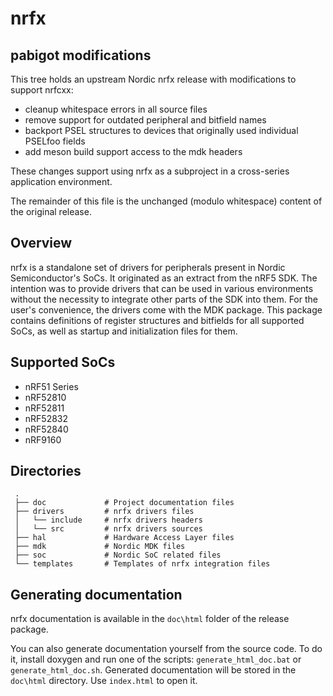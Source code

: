 # nrfx

## pabigot modifications

This tree holds an upstream Nordic nrfx release with modifications to
support nrfcxx:

* cleanup whitespace errors in all source files
* remove support for outdated peripheral and bitfield names
* backport PSEL structures to devices that originally used individual
  PSELfoo fields
* add meson build support access to the mdk headers

These changes support using nrfx as a subproject in a cross-series
application environment.

The remainder of this file is the unchanged (modulo whitespace) content
of the original release.

## Overview

nrfx is a standalone set of drivers for peripherals present in Nordic
Semiconductor's SoCs. It originated as an extract from the nRF5 SDK.
The intention was to provide drivers that can be used in various environments
without the necessity to integrate other parts of the SDK into them.
For the user's convenience, the drivers come with the MDK package. This package
contains definitions of register structures and bitfields for all supported
SoCs, as well as startup and initialization files for them.

## Supported SoCs

* nRF51 Series
* nRF52810
* nRF52811
* nRF52832
* nRF52840
* nRF9160

## Directories

```
 .
 ├── doc             # Project documentation files
 ├── drivers         # nrfx drivers files
 │   └── include     # nrfx drivers headers
 │   └── src         # nrfx drivers sources
 ├── hal             # Hardware Access Layer files
 ├── mdk             # Nordic MDK files
 ├── soc             # Nordic SoC related files
 └── templates       # Templates of nrfx integration files
```

## Generating documentation

nrfx documentation is available in the `doc\html` folder of the release package.

You can also generate documentation yourself from the source code. To do it, install doxygen
and run one of the scripts: `generate_html_doc.bat` or `generate_html_doc.sh`. Generated
documentation will be stored in the `doc\html` directory. Use `index.html` to open it.
